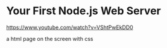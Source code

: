 # Your First Node.js Web Server
https://www.youtube.com/watch?v=VShtPwEkDD0

a html page on the screen with css